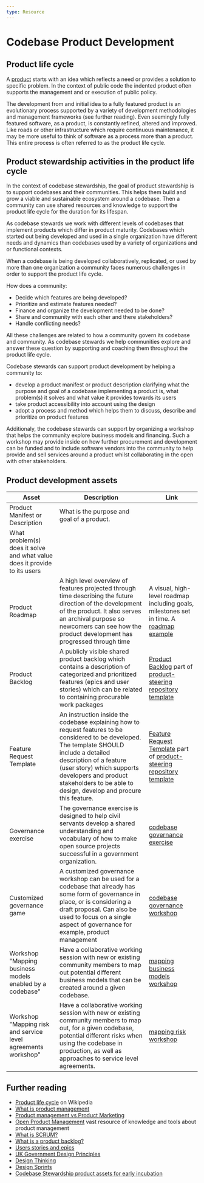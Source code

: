```yaml
---
type: Resource
---
```


# Codebase Product Development

## Product life cycle

A [product](../../glossary/product-definition.md) starts with an idea which reflects a need or provides a solution to specific problem.
In the context of public code the indented product often supports the management and or execution of public policy.

The development from and initial idea to a fully featured product is an evolutionary process supported by a variety of development methodologies and management frameworks (see further reading).
Even seemingly fully featured software, as a product, is constantly refined, altered and improved.
Like roads or other infrastructure which require continuous maintenance, it may be more useful to think of software as a process more than a product.
This entire process is often referred to as the product life cycle.

## Product stewardship activities in the product life cycle

In the context of codebase stewardship, the goal of product stewardship is to support codebases and their communities.
This helps them build and grow a viable and sustainable ecosystem around a codebase.
Then a community can use shared resources and knowledge to support the product life cycle for the duration for its lifespan.

As codebase stewards we work with different levels of codebases that implement products which differ in product maturity.
Codebases which started out being developed and used in a single organization have different needs and dynamics than codebases used by a variety of organizations and or functional contexts.

When a codebase is being developed collaboratively, replicated, or used by more than one organization a community faces numerous challenges in order to support the product life cycle.

How does a community:

* Decide which features are being developed?
* Prioritize and estimate features needed?
* Finance and organize the development needed to be done?
* Share and community with each other and there stakeholders?
* Handle conflicting needs?

All these challenges are related to how a community govern its codebase and community.
As codebase stewards we help communities explore and answer these question by supporting and coaching them throughout the product life cycle.

Codebase stewards can support product development by helping a community to:

* develop a product manifest or product description clarifying what the purpose and goal of a codebase implementing a product is, what problem(s) it solves and what value it provides towards its users
* take product accessibility into account using the design
* adopt a process and method which helps them to discuss, describe and prioritize on product features

Additionaly, the codebase stewards can support by organizing a workshop that helps the community explore business models and financing.
Such a workshop may provide inside on how further procurement and development can be funded and to include software vendors into the community to help provide and sell services around a product whilst collaborating in the open with other stakeholders.

## Product development assets

| Asset | Description | Link |
| -------- | -------- | -------- |
| Product Manifest or Description  | What is the purpose and goal of a product.
What problem(s) does it solve and what value does it provide to its users |  |
| Product Roadmap | A high level overview of features projected through  time  describing the future direction of the development of the product. It also serves an archival purpose so newcomers can see how the product development has progressed through time| A visual, high-level roadmap including goals, milestones set in time.  A [roadmap example](https://signalen.org/roadmap) |
|Product Backlog | A publicly visible shared product backlog which contains a description of categorized and prioritized features (epics and user stories) which can be related to containing procurable work packages | [Product Backlog](https://github.com/publiccodenet/product-steering/projects/1) part of [product-steering repository template](https://github.com/publiccodenet/product-steering) |
|Feature Request Template | An instruction inside the codebase explaining how to request features to be considered to be developed. The template SHOULD include a detailed description of a feature (user story) which supports developers and product stakeholders to be able to design, develop and procure this feature.  | [Feature Request Template](https://github.com/publiccodenet/product-steering/blob/main/.github/ISSUE_TEMPLATE/feature_request.md) part of [product-steering repository template](https://github.com/publiccodenet/product-steering) |
| Governance exercise | The governance exercise is designed to help civil servants develop a shared understanding and vocabulary of how to make open source projects successful in a government organization. | [codebase governance exercise](https://about.publiccode.net/activities/supporting-codebase-governance/exercise/) |
| Customized governance game | A customized governance workshop can be used for a codebase that already has some form of governance in place, or is considering a draft proposal. Can also be used to focus on a single aspect of governance for example, product management | [codebase governance workshop](https://about.publiccode.net/activities/supporting-codebase-governance/customized-governance-workshop/) |
| Workshop "Mapping business models enabled by a codebase" | Have a collaborative working session with new or existing community members to map out potential different business models that can be created around a given codebase. | [mapping business models workshop](https://about.publiccode.net/activities/workshops/mapping-business-models/) |
| Workshop "Mapping risk and service level agreements workshop" | Have a collaborative working session with new or existing community members to map out, for a given codebase, potential different risks when using the codebase in production, as well as approaches to service level agreements. |[mapping risk workshop](https://about.publiccode.net/activities/workshops/mapping-risk-and-service-level-agreements/) |

## Further reading

* [Product life cycle](https://en.wikipedia.org/wiki/Product_lifecycle) on Wikipedia
* [What is product management](https://product.careers/presentation/)
* [Product management vs Product Marketing](https://svpg.com/product-management-vs-product-marketing/)
* [Open Product Management](https://github.com/ProductHired/open-product-management) vast resource of knowledge and tools about product management
* [What is SCRUM?](https://www.scrum.org/resources/what-is-scrum)
* [What is a product backlog?](https://www.scrum.org/resources/what-is-a-product-backlog)
* [Users stories and epics](https://en.wikipedia.org/wiki/User_story)
* [UK Government Design Principles](https://www.gov.uk/guidance/government-design-principles)
* [Design Thinking](https://en.wikipedia.org/wiki/Design_thinking)
* [Design Sprints](https://www.gv.com/sprint/)
* [Codebase Stewardship product assets for early incubation](https://about.publiccode.net/activities/codebase-stewardship/product-assets-for-early-incubation.html)

